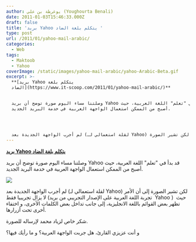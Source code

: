 ```yaml
---
author: يوغرطة بن علي (Youghourta Benali)
date: 2011-01-03T15:46:33.000Z
draft: false
title: 'بريد Yahoo يتكلم بلغة الضاد '
type: post
url: /2011/01/yahoo-mail-arabic/
categories:
  - Web
tags:
  - Maktoob
  - Yahoo
coverImage: /static/images/yahoo-mail-arabic/yahoo-Arabic-Beta.gif
excerpt: >-
  **[بريد Yahoo يتكلم بلغة
  الضاد](https://www.it-scoop.com/2011/01/yahoo-mail-arabic/)**


  وصلتنا مساء اليوم صورة توضح أن بريد Yahoo قد بدأ في "تعلم" اللغة العربية، حيث
  أصبح من الممكن استعمال الواجهة العربية في خدمة البريد الجديد.




  لم أجرب الواجهة الجديدة بعد (لقلة استعمالي لـ Yahoo) لكن تشير الصورة
---
```

**[بريد Yahoo يتكلم بلغة الضاد](https://www.it-scoop.com/2011/01/yahoo-mail-arabic/)**

وصلتنا مساء اليوم صورة توضح أن بريد Yahoo قد بدأ في "تعلم" اللغة العربية، حيث أصبح من الممكن استعمال الواجهة العربية في خدمة البريد الجديد.

![](/static/images/yahoo-mail-arabic/yahoo-Arabic-Beta.gif)

لم أجرب الواجهة الجديدة بعد (لقلة استعمالي لـ Yahoo) لكن تشير الصورة إلى أن الأمر لا يزال تجريبيا فقط (تجربة اللغة العربية على الإصدار التجريبي من بريد  Yahoo )  حيث تظهر بعض القوائم باللغة الانجليزية، إلى جانب تداخل بعض الكلمات الأخرى، و اختفاء أخرى تحت أزرارها.

شكر خاص لزياد محمد لإرساله للصورة.

و أنت عزيزي القارئ، هل جربت الواجهة العربية؟ و ما رأيك فيها؟
